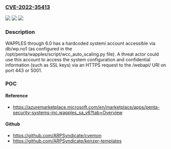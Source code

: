 ### [CVE-2022-35413](https://cve.mitre.org/cgi-bin/cvename.cgi?name=CVE-2022-35413)
![](https://img.shields.io/static/v1?label=Product&message=n%2Fa&color=blue)
![](https://img.shields.io/static/v1?label=Version&message=n%2Fa&color=blue)
![](https://img.shields.io/static/v1?label=Vulnerability&message=n%2Fa&color=brighgreen)

### Description

WAPPLES through 6.0 has a hardcoded systemi account accessible via db/wp.no1 (as configured in the /opt/penta/wapples/script/wcc_auto_scaling.py file). A threat actor could use this account to access the system configuration and confidential information (such as SSL keys) via an HTTPS request to the /webapi/ URI on port 443 or 5001.

### POC

#### Reference
- https://azuremarketplace.microsoft.com/en/marketplace/apps/penta-security-systems-inc.wapples_sa_v6?tab=Overview

#### Github
- https://github.com/ARPSyndicate/cvemon
- https://github.com/ARPSyndicate/kenzer-templates


